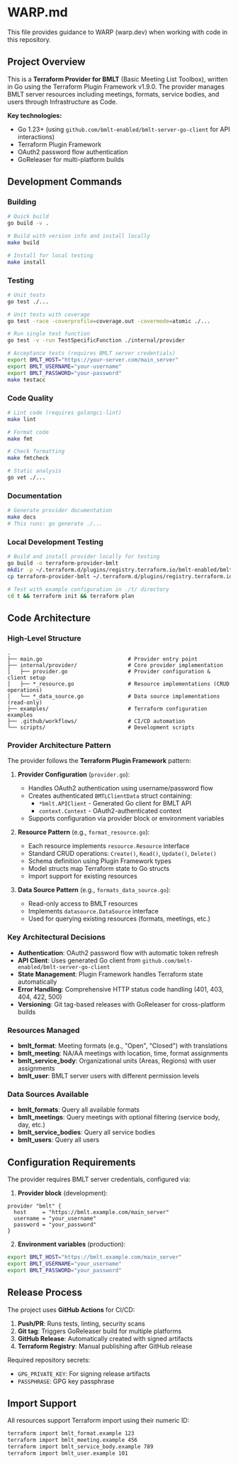 # WARP.md

This file provides guidance to WARP (warp.dev) when working with code in this repository.

## Project Overview

This is a **Terraform Provider for BMLT** (Basic Meeting List Toolbox), written in Go using the Terraform Plugin Framework v1.9.0. The provider manages BMLT server resources including meetings, formats, service bodies, and users through Infrastructure as Code.

**Key technologies:**
- Go 1.23+ (using `github.com/bmlt-enabled/bmlt-server-go-client` for API interactions)
- Terraform Plugin Framework
- OAuth2 password flow authentication
- GoReleaser for multi-platform builds

## Development Commands

### Building
```bash
# Quick build
go build -v .

# Build with version info and install locally 
make build

# Install for local testing
make install
```

### Testing
```bash
# Unit tests
go test ./...

# Unit tests with coverage
go test -race -coverprofile=coverage.out -covermode=atomic ./...

# Run single test function
go test -v -run TestSpecificFunction ./internal/provider

# Acceptance tests (requires BMLT server credentials)
export BMLT_HOST="https://your-server.com/main_server"
export BMLT_USERNAME="your-username"  
export BMLT_PASSWORD="your-password"
make testacc
```

### Code Quality
```bash
# Lint code (requires golangci-lint)
make lint

# Format code 
make fmt

# Check formatting
make fmtcheck

# Static analysis
go vet ./...
```

### Documentation
```bash
# Generate provider documentation
make docs
# This runs: go generate ./...
```

### Local Development Testing
```bash
# Build and install provider locally for testing
go build -o terraform-provider-bmlt
mkdir -p ~/.terraform.d/plugins/registry.terraform.io/bmlt-enabled/bmlt/99.0.0/darwin_amd64
cp terraform-provider-bmlt ~/.terraform.d/plugins/registry.terraform.io/bmlt-enabled/bmlt/99.0.0/darwin_amd64/

# Test with example configuration in ./t/ directory
cd t && terraform init && terraform plan
```

## Code Architecture

### High-Level Structure

```
.
├── main.go                           # Provider entry point
├── internal/provider/                # Core provider implementation
│   ├── provider.go                   # Provider configuration & client setup
│   ├── *_resource.go                 # Resource implementations (CRUD operations)
│   └── *_data_source.go              # Data source implementations (read-only)
├── examples/                         # Terraform configuration examples
├── .github/workflows/                # CI/CD automation
└── scripts/                          # Development scripts
```

### Provider Architecture Pattern

The provider follows the **Terraform Plugin Framework** pattern:

1. **Provider Configuration** (`provider.go`):
   - Handles OAuth2 authentication using username/password flow
   - Creates authenticated `BMTLClientData` struct containing:
     - `*bmlt.APIClient` - Generated Go client for BMLT API
     - `context.Context` - OAuth2-authenticated context
   - Supports configuration via provider block or environment variables

2. **Resource Pattern** (e.g., `format_resource.go`):
   - Each resource implements `resource.Resource` interface
   - Standard CRUD operations: `Create()`, `Read()`, `Update()`, `Delete()`
   - Schema definition using Plugin Framework types
   - Model structs map Terraform state to Go structs
   - Import support for existing resources

3. **Data Source Pattern** (e.g., `formats_data_source.go`):
   - Read-only access to BMLT resources
   - Implements `datasource.DataSource` interface
   - Used for querying existing resources (formats, meetings, etc.)

### Key Architectural Decisions

- **Authentication**: OAuth2 password flow with automatic token refresh
- **API Client**: Uses generated Go client from `github.com/bmlt-enabled/bmlt-server-go-client`
- **State Management**: Plugin Framework handles Terraform state automatically
- **Error Handling**: Comprehensive HTTP status code handling (401, 403, 404, 422, 500)
- **Versioning**: Git tag-based releases with GoReleaser for cross-platform builds

### Resources Managed

- **bmlt_format**: Meeting formats (e.g., "Open", "Closed") with translations
- **bmlt_meeting**: NA/AA meetings with location, time, format assignments
- **bmlt_service_body**: Organizational units (Areas, Regions) with user assignments
- **bmlt_user**: BMLT server users with different permission levels

### Data Sources Available

- **bmlt_formats**: Query all available formats
- **bmlt_meetings**: Query meetings with optional filtering (service body, day, etc.)  
- **bmlt_service_bodies**: Query all service bodies
- **bmlt_users**: Query all users

## Configuration Requirements

The provider requires BMLT server credentials, configured via:

1. **Provider block** (development):
```hcl
provider "bmlt" {
  host     = "https://bmlt.example.com/main_server"
  username = "your_username"
  password = "your_password"
}
```

2. **Environment variables** (production):
```bash
export BMLT_HOST="https://bmlt.example.com/main_server"
export BMLT_USERNAME="your_username"
export BMLT_PASSWORD="your_password"
```

## Release Process

The project uses **GitHub Actions** for CI/CD:

1. **Push/PR**: Runs tests, linting, security scans
2. **Git tag**: Triggers GoReleaser build for multiple platforms
3. **GitHub Release**: Automatically created with signed artifacts
4. **Terraform Registry**: Manual publishing after GitHub release

Required repository secrets:
- `GPG_PRIVATE_KEY`: For signing release artifacts
- `PASSPHRASE`: GPG key passphrase

## Import Support

All resources support Terraform import using their numeric ID:

```bash
terraform import bmlt_format.example 123
terraform import bmlt_meeting.example 456
terraform import bmlt_service_body.example 789
terraform import bmlt_user.example 101
```
